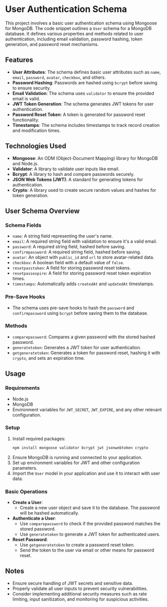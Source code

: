 # User Authentication Schema

This project involves a basic user authentication schema using Mongoose for MongoDB. The code snippet outlines a `User` schema for a MongoDB database. It defines various properties and methods related to user authentication, including email validation, password hashing, token generation, and password reset mechanisms.

## Features
- **User Attributes**: The schema defines basic user attributes such as `name`, `email`, `password`, `avatar`, `checkbox`, and others.
- **Password Hashing**: Passwords are hashed using `bcrypt` before saving to ensure security.
- **Email Validation**: The schema uses `validator` to ensure the provided email is valid.
- **JWT Token Generation**: The schema generates JWT tokens for user authentication.
- **Password Reset Token**: A token is generated for password reset functionality.
- **Timestamps**: The schema includes timestamps to track record creation and modification times.

## Technologies Used
- **Mongoose**: An ODM (Object-Document Mapping) library for MongoDB and Node.js.
- **Validator**: A library to validate user inputs like email.
- **Bcrypt**: A library to hash and compare passwords securely.
- **JSON Web Tokens (JWT)**: A standard for generating tokens for authentication.
- **Crypto**: A library used to create secure random values and hashes for token generation.

## User Schema Overview
### Schema Fields
- `name`: A string field representing the user's name.
- `email`: A required string field with validation to ensure it's a valid email.
- `password`: A required string field, hashed before saving.
- `confirmpassword`: A required string field, hashed before saving.
- `avatar`: An object with `public_id` and `url` to store avatar-related data.
- `checkbox`: A boolean field with a default value of `false`.
- `resetpasstoken`: A field for storing password reset tokens.
- `resetpassexpire`: A field for storing password reset token expiration times.
- `timestamps`: Automatically adds `createdAt` and `updatedAt` timestamps.

### Pre-Save Hooks
- The schema uses pre-save hooks to hash the `password` and `confirmpassword` using `bcrypt` before saving them to the database.

### Methods
- `comparepassword`: Compares a given password with the stored hashed password.
- `generatetoken`: Generates a JWT token for user authentication.
- `getgeneratetoken`: Generates a token for password reset, hashing it with `crypto`, and sets an expiration time.

## Usage
### Requirements
- Node.js
- MongoDB
- Environment variables for `JWT_SECRET`, `JWT_EXPIRE`, and any other relevant configuration.

### Setup
1. Install required packages:
   ```bash
   npm install mongoose validator bcrypt jwt jsonwebtoken crypto
   ```
2. Ensure MongoDB is running and connected to your application.
3. Set up environment variables for JWT and other configuration parameters.
4. Import the `User` model in your application and use it to interact with user data.

### Basic Operations
- **Create a User**:
  - Create a new user object and save it to the database. The password will be hashed automatically.
- **Authenticate a User**:
  - Use `comparepassword` to check if the provided password matches the stored password.
  - Use `generatetoken` to generate a JWT token for authenticated users.
- **Reset Password**:
  - Use `getgeneratetoken` to create a password reset token.
  - Send the token to the user via email or other means for password reset.

## Notes
- Ensure secure handling of JWT secrets and sensitive data.
- Properly validate all user inputs to prevent security vulnerabilities.
- Consider implementing additional security measures such as rate limiting, input sanitization, and monitoring for suspicious activities.